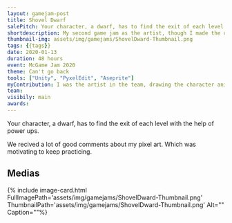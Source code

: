 ```yaml
---
layout: gamejam-post
title: Shovel Dwarf
salePitch: Your character, a dwarf, has to find the exit of each level with the help of power ups.
shortdescription: My second game jam as the artist, though I made the ui for the game.
thumbnail-img: assets/img/gamejams/ShovelDward-Thumbnail.png
tags: {{tags}}
date: 2020-01-13
duration: 48 hours
event: McGame Jam 2020
theme: Can't go back
tools: ["Unity", "PyxelEdit", "Aseprite"]
myContribution: I was the artist in the team, drawing the character animations, tiles and UI. I also made and coded the UI.
team: 
visibily: main
awards: 
---
```

Your character, a dwarf, has to find the exit of each level with the help of power ups.

We recived a lot of good comments about my pixel art. Which was motivating to keep practicing.

## Medias
<div class="row">
{% include image-card.html FullImagePath='assets/img/gamejams/ShovelDward-Thumbnail.png' ThumbnailPath='assets/img/gamejams/ShovelDward-Thumbnail.png' Alt="" Caption=""%}
</div>